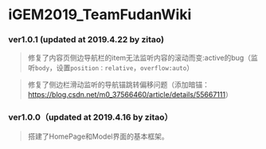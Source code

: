 # iGEM2019_TeamFudanWiki



### ver1.0.1 (updated at 2019.4.22 by zitao)

> 修复了内容页侧边导航栏的item无法监听内容的滚动而变:active的bug（监听`body`，设置`position：relative`，`overflow:auto`）

> 修复了侧边栏滑动监听的导航锚跳转偏移问题（添加暗锚：<https://blog.csdn.net/m0_37566460/article/details/55667111>）



### ver1.0.0（updated at 2019.4.16 by zitao）

> 搭建了HomePage和Model界面的基本框架。



